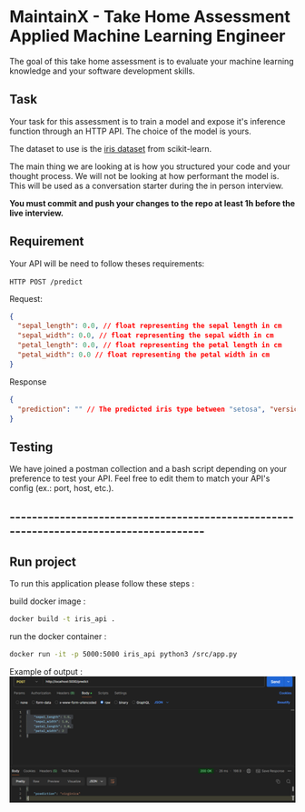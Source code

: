 # MaintainX - Take Home Assessment Applied Machine Learning Engineer

The goal of this take home assessment is to evaluate your machine learning knowledge and your software development skills.

## Task

Your task for this assessment is to train a model and expose it's inference function through an HTTP API. The choice of the model is yours.

The dataset to use is the [iris dataset](https://scikit-learn.org/stable/auto_examples/datasets/plot_iris_dataset.html) from scikit-learn.

The main thing we are looking at is how you structured your code and your thought process. We will not be looking at how performant the model is. This will be used as a conversation starter during the in person interview.

**You must commit and push your changes to the repo at least 1h before the live interview.**

## Requirement

Your API will be need to follow theses requirements:

`HTTP POST /predict`

Request:

```json
{
  "sepal_length": 0.0, // float representing the sepal length in cm
  "sepal_width": 0.0, // float representing the sepal width in cm
  "petal_length": 0.0, // float representing the petal length in cm
  "petal_width": 0.0 // float representing the petal width in cm
}
```

Response

```json
{
  "prediction": "" // The predicted iris type between "setosa", "versicolour" or "virginica"
}
```

## Testing

We have joined a postman collection and a bash script depending on your preference to test your API. Feel free to edit them to match your API's config (ex.: port, host, etc.).

## --------------------------------------------------------------------------------------

## Run project 
To run this application please follow these steps : 

build docker image : 
```bash
docker build -t iris_api .
```
run the docker container : 
```bash
docker run -it -p 5000:5000 iris_api python3 /src/app.py
```

Example of output : 
![alt text](inference%20result.png)
